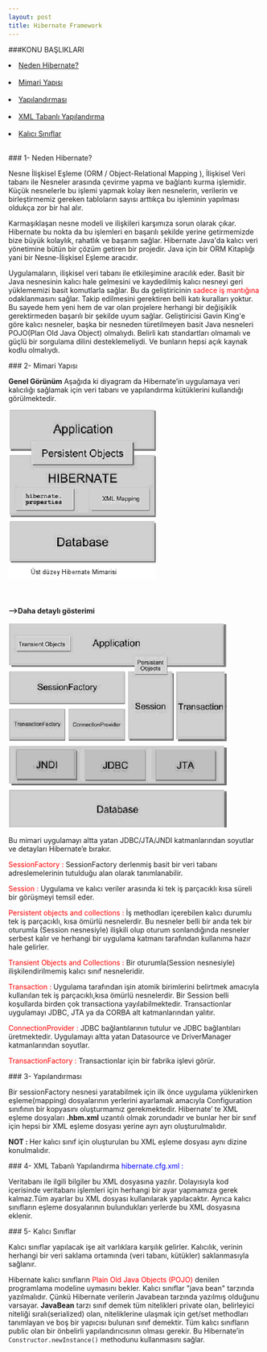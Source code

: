 ```yaml
---
layout: post
title: Hibernate Framework
---
```

###KONU BAŞLIKLARI

<li><a href="#hb-tanım"> Neden Hibernate?</a></li><br>
<li><a href="#hb-mimari"> Mimari Yapısı</a></li><br>
<li><a href="#hb-yapılandırma"> Yapılandırması</a></li><br>
<li><a href="#xml-tabanlı-ayarlar"> XML Tabanlı Yapılandırma</a></li><br>
<li><a href="#pojo"> Kalıcı Sınıflar</a></li><br>

###<a id="hb-tanım"> 1- Neden Hibernate?</a>

  Nesne İlişkisel Eşleme (ORM / Object-Relational Mapping ), İlişkisel Veri tabanı ile Nesneler arasında çevirme yapma 
ve bağlantı kurma işlemidir. Küçük nesnelerle bu işlemi yapmak kolay iken nesnelerin, verilerin ve birleştirmemiz gereken 
tabloların sayısı arttıkça bu işleminin yapılması oldukça zor bir hal alır.

  Karmaşıklaşan nesne modeli ve ilişkileri karşımıza sorun olarak çıkar. Hibernate bu nokta da bu işlemleri en başarılı 
şekilde yerine getirmemizde bize büyük kolaylık, rahatlık ve başarım sağlar. 
Hibernate Java'da kalıcı veri yönetimine bütün bir çözüm getiren bir projedir. Java için bir ORM Kitaplığı yani bir Nesne-İlişkisel
Eşleme aracıdır.
    
  Uygulamaların, ilişkisel veri tabanı ile etkileşimine aracılık eder. Basit bir Java nesnesinin kalıcı hale gelmesini
ve kaydedilmiş kalıcı nesneyi geri yüklememizi basit komutlarla sağlar. Bu da geliştiricinin <font color="red">sadece iş 
mantığına</font> odaklanmasını sağlar. Takip edilmesini gerektiren belli katı kuralları yoktur. Bu sayede hem yeni hem de var olan projelere herhangi bir değişiklik gerektirmeden başarılı bir şekilde uyum sağlar.
Geliştiricisi Gavin King'e göre kalıcı nesneler, başka bir nesneden türetilmeyen basit Java nesneleri POJO(Plan Old Java Object) olmalıydı. Belirli katı standartları olmamalı ve güçlü bir sorgulama dilini desteklemeliydi. Ve bunların hepsi açık kaynak kodlu olmalıydı.

###<a id="hb-mimari"> 2- Mimari Yapısı</a>

<b>Genel Görünüm</b>
Aşağıda ki diyagram da Hibernate’in uygulamaya veri kalıcılığı sağlamak için veri tabanı ve yapılandırma kütüklerini kullandığı görülmektedir.

<img src="/images/hibernate/mimari.png"></a> </br></br>
</br></br>
<b> -->Daha detaylı gösterimi</b>
</br></br>
<img src="/images/hibernate/alt_yapi.png"></a> </br>

   Bu mimari uygulamayı altta yatan JDBC/JTA/JNDI katmanlarından soyutlar ve detayları Hibernate’e bırakır.

<font color="red"> SessionFactory : </font>
SessionFactory derlenmiş basit bir veri tabanı adreslemelerinin tutulduğu alan olarak tanımlanabilir.

<font color="red"> Session : </font>
Uygulama ve kalıcı veriler arasında ki tek iş parçacıklı kısa süreli bir görüşmeyi temsil eder.

<font color="red"> Persistent objects and collections : </font>
İş methodları içerebilen kalıcı durumlu tek iş parçacıklı, kısa ömürlü nesnelerdir. Bu nesneler belli bir anda tek bir oturumla
(Session nesnesiyle) ilişkili olup oturum sonlandığında nesneler serbest kalır ve herhangi bir uygulama katmanı tarafından kullanıma
hazır hale gelirler.

<font color="red"> Transient Objects and Collections : </font>
Bir oturumla(Session nesnesiyle) ilişkilendirilmemiş kalıcı sınıf nesneleridir.

<font color="red"> Transaction : </font>
Uygulama tarafından işin atomik birimlerini belirtmek amacıyla kullanılan tek iş parçacıklı,kısa ömürlü nesnelerdir. Bir Session 
belli koşullarda birden çok transactiona yayılabilmektedir. Transactionlar uygulamayı JDBC, JTA ya da CORBA alt katmanlarından yalıtır.

<font color="red"> ConnectionProvider : </font>
JDBC bağlantılarının tutulur ve JDBC bağlantıları üretmektedir. Uygulamayı altta yatan Datasource ve DriverManager katmanlarından soyutlar.

<font color="red"> TransactionFactory : </font>
Transactionlar için bir fabrika işlevi görür.

###<a id="hb-yapılandırma"> 3- Yapılandırması</a>

  Bir sessionFactory nesnesi yaratabilmek için ilk önce uygulama yüklenirken eşleme(mapping) dosyalarının yerlerini
ayarlamak amacıyla Configuration sınıfının bir kopyasını oluşturmamız gerekmektedir.
  Hibernate’ te XML eşleme dosyaları <b>.hbm.xml</b> uzantılı olmak zorundadır ve bunlar her bir sınıf için hepsi bir
XML eşleme dosyası yerine ayrı ayrı oluşturulmalıdır.

<b>NOT : </b>Her kalıcı sınıf için oluşturulan bu XML eşleme dosyası aynı dizine konulmalıdır.

###<a id="xml-tabanlı-ayarlar"> 4- XML Tabanlı Yapılandırma</a>
<font color="blue">hibernate.cfg.xml :</font>

  <p>Veritabanı ile ilgili bilgiler bu XML dosyasına yazılır. Dolayısıyla kod içerisinde veritabanı işlemleri için herhangi
bir ayar yapmamıza gerek kalmaz.Tüm ayarlar bu XML dosyası kullanılarak yapılacaktır.
  Ayrıca kalıcı sınıfların eşleme dosyalarının bulundukları yerlerde bu XML dosyasına eklenir.</p>

###<a id="pojo"> 5- Kalıcı Sınıflar</a>

  Kalıcı sınıflar yapılacak işe ait varlıklara karşılık gelirler. Kalıcılık, verinin herhangi bir veri saklama
ortamında (veri tabanı, kütükler) saklanmasıyla sağlanır.

  Hibernate kalıcı sınıfların <font color="red">Plain Old Java Objects (POJO)</font> denilen programlama modeline
uymasını bekler.
  Kalıcı sınıflar "java bean" tarzında yazılmalıdır. Çünkü Hibernate verilerin Javabean tarzında yazılmış olduğunu varsayar. 
 <b>JavaBean</b> tarzı sınıf demek tüm nitelikleri private olan, belirleyici niteliği sıralı(serialized) olan, niteliklerine 
ulaşmak için get/set methodları tanımlayan ve boş bir yapıcısı bulunan sınıf demektir. Tüm kalıcı sınıfların public olan bir 
önbelirli yapılandırıcısının olması gerekir. Bu Hibernate’in <code>Constructor.newInstance()</code> methodunu kullanmasını sağlar.
